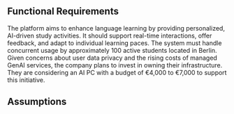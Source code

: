 ## Functional Requirements

The platform aims to enhance language learning by providing personalized, AI-driven study activities. It should support real-time interactions, offer feedback, and adapt to individual learning paces. The system must handle concurrent usage by approximately 100 active students located in Berlin. Given concerns about user data privacy and the rising costs of managed GenAI services, the company plans to invest in owning their infrastructure. They are considering an AI PC with a budget of €4,000 to €7,000 to support this initiative.

## Assumptions